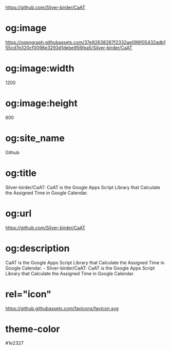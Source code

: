 https://github.com/Silver-birder/CaAT

# og:image
https://opengraph.githubassets.com/37e92638287f2332ae096f05432adb155cd7e320cf0096e3293d1debe956fea5/Silver-birder/CaAT

# og:image:width
1200

# og:image:height
600

# og:site_name
Github

# og:title
Silver-birder/CaAT: CaAT is the Google Apps Script Library that Calculate the Assigned Time in Google Calendar.

# og:url
https://github.com/Silver-birder/CaAT

# og:description
CaAT is the Google Apps Script Library that Calculate the Assigned Time in Google Calendar. - Silver-birder/CaAT: CaAT is the Google Apps Script Library that Calculate the Assigned Time in Google Calendar.

# rel="icon"
https://github.githubassets.com/favicons/favicon.svg

# theme-color
#1e2327